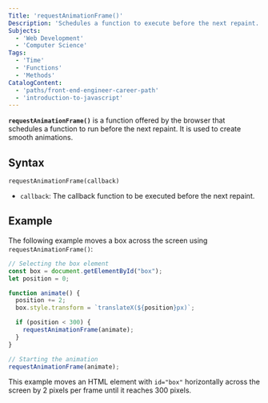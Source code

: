 ```yaml
---
Title: 'requestAnimationFrame()'
Description: 'Schedules a function to execute before the next repaint.'
Subjects:
  - 'Web Development'
  - 'Computer Science'
Tags:
  - 'Time'
  - 'Functions'
  - 'Methods'
CatalogContent:
  - 'paths/front-end-engineer-career-path'
  - 'introduction-to-javascript'
---
```


**`requestAnimationFrame()`** is a function offered by the browser that schedules a function to run before the next repaint. It is used to create smooth animations.

## Syntax

```pseudo
requestAnimationFrame(callback)
```

- `callback`: The callback function to be executed before the next repaint.

## Example

The following example moves a box across the screen using `requestAnimationFrame()`:

```js
// Selecting the box element
const box = document.getElementById("box");
let position = 0;

function animate() {
  position += 2;
  box.style.transform = `translateX(${position}px)`;

  if (position < 300) {
    requestAnimationFrame(animate);
  }
}

// Starting the animation
requestAnimationFrame(animate);
```

This example moves an HTML element with `id="box"` horizontally across the screen by 2 pixels per frame until it reaches 300 pixels.
